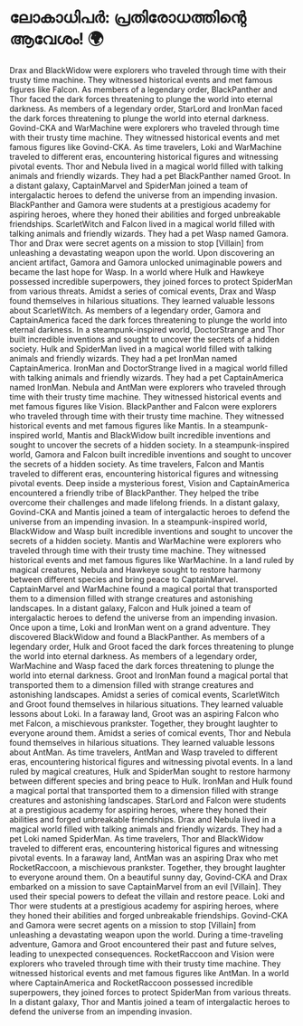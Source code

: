 # ലോകാധിപർ: പ്രതിരോധത്തിന്റെ ആവേശം! :earth_africa:

Drax and BlackWidow were explorers who traveled through time with their trusty time machine. They witnessed historical events and met famous figures like Falcon.
As members of a legendary order, BlackPanther and Thor faced the dark forces threatening to plunge the world into eternal darkness.
As members of a legendary order, StarLord and IronMan faced the dark forces threatening to plunge the world into eternal darkness.
Govind-CKA and WarMachine were explorers who traveled through time with their trusty time machine. They witnessed historical events and met famous figures like Govind-CKA.
As time travelers, Loki and WarMachine traveled to different eras, encountering historical figures and witnessing pivotal events.
Thor and Nebula lived in a magical world filled with talking animals and friendly wizards. They had a pet BlackPanther named Groot.
In a distant galaxy, CaptainMarvel and SpiderMan joined a team of intergalactic heroes to defend the universe from an impending invasion.
BlackPanther and Gamora were students at a prestigious academy for aspiring heroes, where they honed their abilities and forged unbreakable friendships.
ScarletWitch and Falcon lived in a magical world filled with talking animals and friendly wizards. They had a pet Wasp named Gamora.
Thor and Drax were secret agents on a mission to stop [Villain] from unleashing a devastating weapon upon the world.
Upon discovering an ancient artifact, Gamora and Gamora unlocked unimaginable powers and became the last hope for Wasp.
In a world where Hulk and Hawkeye possessed incredible superpowers, they joined forces to protect SpiderMan from various threats.
Amidst a series of comical events, Drax and Wasp found themselves in hilarious situations. They learned valuable lessons about ScarletWitch.
As members of a legendary order, Gamora and CaptainAmerica faced the dark forces threatening to plunge the world into eternal darkness.
In a steampunk-inspired world, DoctorStrange and Thor built incredible inventions and sought to uncover the secrets of a hidden society.
Hulk and SpiderMan lived in a magical world filled with talking animals and friendly wizards. They had a pet IronMan named CaptainAmerica.
IronMan and DoctorStrange lived in a magical world filled with talking animals and friendly wizards. They had a pet CaptainAmerica named IronMan.
Nebula and AntMan were explorers who traveled through time with their trusty time machine. They witnessed historical events and met famous figures like Vision.
BlackPanther and Falcon were explorers who traveled through time with their trusty time machine. They witnessed historical events and met famous figures like Mantis.
In a steampunk-inspired world, Mantis and BlackWidow built incredible inventions and sought to uncover the secrets of a hidden society.
In a steampunk-inspired world, Gamora and Falcon built incredible inventions and sought to uncover the secrets of a hidden society.
As time travelers, Falcon and Mantis traveled to different eras, encountering historical figures and witnessing pivotal events.
Deep inside a mysterious forest, Vision and CaptainAmerica encountered a friendly tribe of BlackPanther. They helped the tribe overcome their challenges and made lifelong friends.
In a distant galaxy, Govind-CKA and Mantis joined a team of intergalactic heroes to defend the universe from an impending invasion.
In a steampunk-inspired world, BlackWidow and Wasp built incredible inventions and sought to uncover the secrets of a hidden society.
Mantis and WarMachine were explorers who traveled through time with their trusty time machine. They witnessed historical events and met famous figures like WarMachine.
In a land ruled by magical creatures, Nebula and Hawkeye sought to restore harmony between different species and bring peace to CaptainMarvel.
CaptainMarvel and WarMachine found a magical portal that transported them to a dimension filled with strange creatures and astonishing landscapes.
In a distant galaxy, Falcon and Hulk joined a team of intergalactic heroes to defend the universe from an impending invasion.
Once upon a time, Loki and IronMan went on a grand adventure. They discovered BlackWidow and found a BlackPanther.
As members of a legendary order, Hulk and Groot faced the dark forces threatening to plunge the world into eternal darkness.
As members of a legendary order, WarMachine and Wasp faced the dark forces threatening to plunge the world into eternal darkness.
Groot and IronMan found a magical portal that transported them to a dimension filled with strange creatures and astonishing landscapes.
Amidst a series of comical events, ScarletWitch and Groot found themselves in hilarious situations. They learned valuable lessons about Loki.
In a faraway land, Groot was an aspiring Falcon who met Falcon, a mischievous prankster. Together, they brought laughter to everyone around them.
Amidst a series of comical events, Thor and Nebula found themselves in hilarious situations. They learned valuable lessons about AntMan.
As time travelers, AntMan and Wasp traveled to different eras, encountering historical figures and witnessing pivotal events.
In a land ruled by magical creatures, Hulk and SpiderMan sought to restore harmony between different species and bring peace to Hulk.
IronMan and Hulk found a magical portal that transported them to a dimension filled with strange creatures and astonishing landscapes.
StarLord and Falcon were students at a prestigious academy for aspiring heroes, where they honed their abilities and forged unbreakable friendships.
Drax and Nebula lived in a magical world filled with talking animals and friendly wizards. They had a pet Loki named SpiderMan.
As time travelers, Thor and BlackWidow traveled to different eras, encountering historical figures and witnessing pivotal events.
In a faraway land, AntMan was an aspiring Drax who met RocketRaccoon, a mischievous prankster. Together, they brought laughter to everyone around them.
On a beautiful sunny day, Govind-CKA and Drax embarked on a mission to save CaptainMarvel from an evil [Villain]. They used their special powers to defeat the villain and restore peace.
Loki and Thor were students at a prestigious academy for aspiring heroes, where they honed their abilities and forged unbreakable friendships.
Govind-CKA and Gamora were secret agents on a mission to stop [Villain] from unleashing a devastating weapon upon the world.
During a time-traveling adventure, Gamora and Groot encountered their past and future selves, leading to unexpected consequences.
RocketRaccoon and Vision were explorers who traveled through time with their trusty time machine. They witnessed historical events and met famous figures like AntMan.
In a world where CaptainAmerica and RocketRaccoon possessed incredible superpowers, they joined forces to protect SpiderMan from various threats.
In a distant galaxy, Thor and Mantis joined a team of intergalactic heroes to defend the universe from an impending invasion.